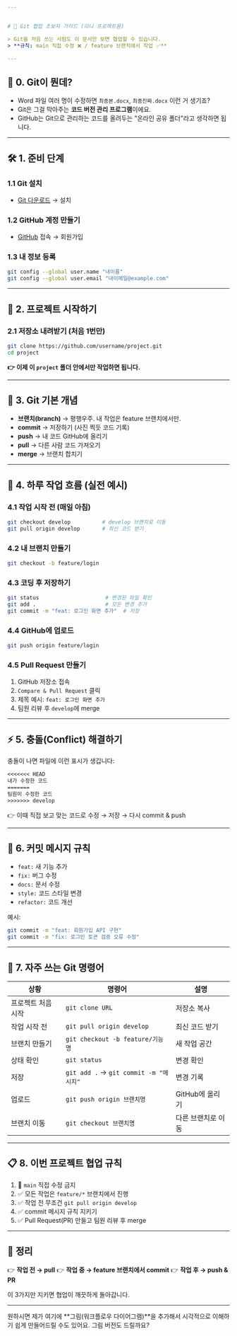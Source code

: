```yaml
---


# 🐙 Git 협업 초보자 가이드 (미니 프로젝트용)

> Git을 처음 쓰는 사람도 이 문서만 보면 협업할 수 있습니다.  
> **규칙: main 직접 수정 ❌ / feature 브랜치에서 작업 ✅**

---
```


## 📌 0. Git이 뭔데?
- Word 파일 여러 명이 수정하면 `최종본.docx`, `최종진짜.docx` 이런 거 생기죠?  
- Git은 그걸 막아주는 **코드 버전 관리 프로그램**이에요.  
- GitHub는 Git으로 관리하는 코드를 올려두는 "온라인 공유 폴더"라고 생각하면 됩니다.  

---

## 🛠 1. 준비 단계

### 1.1 Git 설치
- [Git 다운로드](https://git-scm.com/downloads) → 설치  

### 1.2 GitHub 계정 만들기
- [GitHub](https://github.com/) 접속 → 회원가입  

### 1.3 내 정보 등록
```bash
git config --global user.name "내이름"
git config --global user.email "내이메일@example.com"
````

---

## 📂 2. 프로젝트 시작하기

### 2.1 저장소 내려받기 (처음 1번만)

```bash
git clone https://github.com/username/project.git
cd project
```

**👉 이제 이 `project` 폴더 안에서만 작업하면 됩니다.**

---

## 🌲 3. Git 기본 개념

* **브랜치(branch)** → 평행우주. 내 작업은 feature 브랜치에서만.
* **commit** → 저장하기 (사진 찍듯 코드 기록)
* **push** → 내 코드 GitHub에 올리기
* **pull** → 다른 사람 코드 가져오기
* **merge** → 브랜치 합치기

---

## 🔄 4. 하루 작업 흐름 (실전 예시)

### 4.1 작업 시작 전 (매일 아침)

```bash
git checkout develop          # develop 브랜치로 이동
git pull origin develop       # 최신 코드 받기
```

### 4.2 내 브랜치 만들기

```bash
git checkout -b feature/login
```

### 4.3 코딩 후 저장하기

```bash
git status                     # 변경된 파일 확인
git add .                      # 모든 변경 추가
git commit -m "feat: 로그인 화면 추가"  # 저장
```

### 4.4 GitHub에 업로드

```bash
git push origin feature/login
```

### 4.5 Pull Request 만들기

1. GitHub 저장소 접속
2. `Compare & Pull Request` 클릭
3. 제목 예시: `feat: 로그인 화면 추가`
4. 팀원 리뷰 후 `develop`에 merge

---

## ⚡️ 5. 충돌(Conflict) 해결하기

충돌이 나면 파일에 이런 표시가 생깁니다:

```txt
<<<<<<< HEAD
내가 수정한 코드
=======
팀원이 수정한 코드
>>>>>>> develop
```

👉 이때 직접 보고 맞는 코드로 수정 → 저장 → 다시 commit & push

---

## 📝 6. 커밋 메시지 규칙

* `feat:` 새 기능 추가
* `fix:` 버그 수정
* `docs:` 문서 수정
* `style:` 코드 스타일 변경
* `refactor:` 코드 개선

예시:

```bash
git commit -m "feat: 회원가입 API 구현"
git commit -m "fix: 로그인 토큰 검증 오류 수정"
```

---

## 📖 7. 자주 쓰는 Git 명령어

| 상황         | 명령어                                 | 설명          |
| ---------- | ----------------------------------- | ----------- |
| 프로젝트 처음 시작 | `git clone URL`                     | 저장소 복사      |
| 작업 시작 전    | `git pull origin develop`           | 최신 코드 받기    |
| 브랜치 만들기    | `git checkout -b feature/기능명`       | 새 작업 공간     |
| 상태 확인      | `git status`                        | 변경 확인       |
| 저장         | `git add .` → `git commit -m "메시지"` | 변경 기록       |
| 업로드        | `git push origin 브랜치명`              | GitHub에 올리기 |
| 브랜치 이동     | `git checkout 브랜치명`                 | 다른 브랜치로 이동  |

---

## 📋 8. 이번 프로젝트 협업 규칙

1. 🚫 `main` 직접 수정 금지
2. ✅ 모든 작업은 `feature/*` 브랜치에서 진행
3. ✅ 작업 전 무조건 `git pull origin develop`
4. ✅ commit 메시지 규칙 지키기
5. ✅ Pull Request(PR) 만들고 팀원 리뷰 후 merge

---

## 🎯 정리

👉 **작업 전 → pull**
👉 **작업 중 → feature 브랜치에서 commit**
👉 **작업 후 → push & PR**

이 3가지만 지키면 협업이 깨끗하게 돌아갑니다.



---



원하시면 제가 여기에 **그림(워크플로우 다이어그램)**을 추가해서 시각적으로 이해하기 쉽게 만들어드릴 수도 있어요. 그림 버전도 드릴까요?
```
